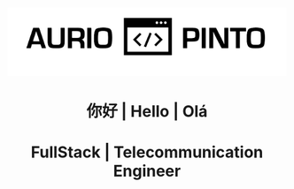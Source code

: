 <head>
  <link
    rel="stylesheet"
    href="https://cdnjs.cloudflare.com/ajax/libs/animate.css/4.1.1/animate.min.css"
  />
</head>

<div class='main'>

<!-- <h2 align="center"> -->

<br>
<p align='center'>
<img src='./Aurio_code_Pinto-removebg-preview.png'>

</p>

<!-- <center>
  <img  src="./Aurio_code_Pinto-removebg-preview.png" ali>
</center> -->


<h1 align="center">你好 | Hello | Olá</h1>

<h1 align='center'>FullStack | Telecommunication Engineer</h1>


</div>
